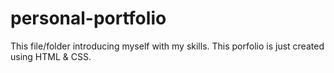 # personal-portfolio
This file/folder introducing myself with my skills.
This porfolio is just created using HTML & CSS. 
